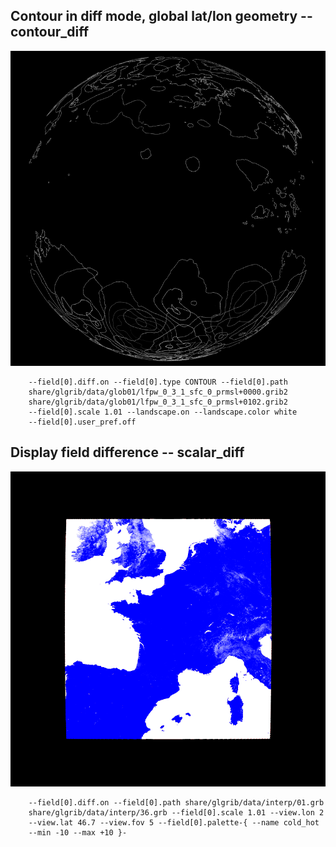 ## Contour in diff mode, global lat/lon geometry -- contour_diff
![](samples/contour_diff/TEST_0000.png)

```
    --field[0].diff.on --field[0].type CONTOUR --field[0].path 
    share/glgrib/data/glob01/lfpw_0_3_1_sfc_0_prmsl+0000.grib2 
    share/glgrib/data/glob01/lfpw_0_3_1_sfc_0_prmsl+0102.grib2 
    --field[0].scale 1.01 --landscape.on --landscape.color white 
    --field[0].user_pref.off 
```
## Display field difference -- scalar_diff
![](samples/scalar_diff/TEST_0000.png)

```
    --field[0].diff.on --field[0].path share/glgrib/data/interp/01.grb 
    share/glgrib/data/interp/36.grb --field[0].scale 1.01 --view.lon 2 
    --view.lat 46.7 --view.fov 5 --field[0].palette-{ --name cold_hot 
    --min -10 --max +10 }- 
```
